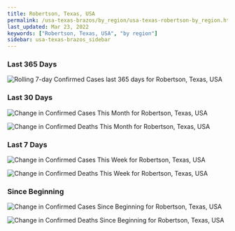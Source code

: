 ```yaml
---
title: Robertson, Texas, USA
permalink: /usa-texas-brazos/by_region/usa-texas-robertson-by_region.html
last_updated: Mar 23, 2022
keywords: ["Robertson, Texas, USA", "by region"]
sidebar: usa-texas-brazos_sidebar
---
```


<h3>Last 365 Days</h3>

![Rolling 7-day Confirmed Cases last 365 days for Robertson, Texas, USA](/covid_tracker/images/graphs/usa-texas-robertson-weekly_totals_graph.png)

<h3>Last 30 Days</h3>

![Change in Confirmed Cases This Month for Robertson, Texas, USA](/covid_tracker/images/graphs/usa-texas-robertson-delta_confirmed-30_days_graph.png)

![Change in Confirmed Deaths This Month for Robertson, Texas, USA](/covid_tracker/images/graphs/usa-texas-robertson-delta_deaths-30_days_graph.png)

<h3>Last 7 Days</h3>

![Change in Confirmed Cases This Week for Robertson, Texas, USA](/covid_tracker/images/graphs/usa-texas-robertson-delta_confirmed-7_days_graph.png)

![Change in Confirmed Deaths This Week for Robertson, Texas, USA](/covid_tracker/images/graphs/usa-texas-robertson-delta_deaths-7_days_graph.png)

<h3>Since Beginning</h3>

![Change in Confirmed Cases Since Beginning for Robertson, Texas, USA](/covid_tracker/images/graphs/usa-texas-robertson-delta_confirmed-since_beginning_graph.png)

![Change in Confirmed Deaths Since Beginning for Robertson, Texas, USA](/covid_tracker/images/graphs/usa-texas-robertson-delta_deaths-since_beginning_graph.png)
